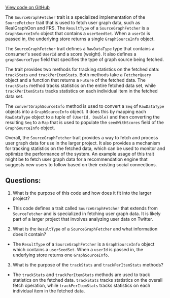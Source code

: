 [View code on GitHub](https://github.com/misbahsy/the-algorithm/cr-mixer/server/src/main/scala/com/twitter/cr_mixer/source_signal/SourceGraphFetcher.scala)

The `SourceGraphFetcher` trait is a specialized implementation of the `SourceFetcher` trait that is used to fetch user graph data, such as RealGraphOon and FRS. The `ResultType` of a `SourceGraphFetcher` is a `GraphSourceInfo` object that contains a `userSeedSet`. When a `userId` is passed in, the underlying store returns a single `GraphSourceInfo` object.

The `SourceGraphFetcher` trait defines a `RawDataType` type that contains a consumer's seed `UserId` and a score (weight). It also defines a `graphSourceType` field that specifies the type of graph source being fetched.

The trait provides two methods for tracking statistics on the fetched data: `trackStats` and `trackPerItemStats`. Both methods take a `FetcherQuery` object and a function that returns a `Future` of the fetched data. The `trackStats` method tracks statistics on the entire fetched data set, while `trackPerItemStats` tracks statistics on each individual item in the fetched data set.

The `convertGraphSourceInfo` method is used to convert a `Seq` of `RawDataType` objects into a `GraphSourceInfo` object. It does this by mapping each `RawDataType` object to a tuple of `(UserId, Double)` and then converting the resulting `Seq` to a `Map` that is used to populate the `seedWithScores` field of the `GraphSourceInfo` object.

Overall, the `SourceGraphFetcher` trait provides a way to fetch and process user graph data for use in the larger project. It also provides a mechanism for tracking statistics on the fetched data, which can be used to monitor and optimize the performance of the system. An example usage of this trait might be to fetch user graph data for a recommendation engine that suggests new users to follow based on their existing social connections.
## Questions: 
 1. What is the purpose of this code and how does it fit into the larger project?
- This code defines a trait called `SourceGraphFetcher` that extends from `SourceFetcher` and is specialized in fetching user graph data. It is likely part of a larger project that involves analyzing user data on Twitter.

2. What is the `ResultType` of a `SourceGraphFetcher` and what information does it contain?
- The `ResultType` of a `SourceGraphFetcher` is a `GraphSourceInfo` object which contains a `userSeedSet`. When a `userId` is passed in, the underlying store returns one `GraphSourceInfo`.

3. What is the purpose of the `trackStats` and `trackPerItemStats` methods?
- The `trackStats` and `trackPerItemStats` methods are used to track statistics on the fetched data. `trackStats` tracks statistics on the overall fetch operation, while `trackPerItemStats` tracks statistics on each individual item in the fetched data.